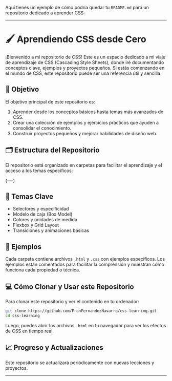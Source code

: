 Aquí tienes un ejemplo de cómo podría quedar tu `README.md` para un repositorio dedicado a aprender CSS:

---

# 🖌️ Aprendiendo CSS desde Cero

¡Bienvenido a mi repositorio de CSS! Este es un espacio dedicado a mi viaje de aprendizaje de CSS (Cascading Style Sheets), donde iré documentando conceptos clave, ejemplos y proyectos pequeños. Si estás comenzando en el mundo de CSS, este repositorio puede ser una referencia útil y sencilla.

## 🌟 Objetivo
El objetivo principal de este repositorio es:
1. Aprender desde los conceptos básicos hasta temas más avanzados de CSS.
2. Crear una colección de ejemplos y ejercicios prácticos que ayuden a consolidar el conocimiento.
3. Construir proyectos pequeños y mejorar habilidades de diseño web.

## 🗂️ Estructura del Repositorio
El repositorio está organizado en carpetas para facilitar el aprendizaje y el acceso a los temas específicos:

(---)

## 🧩 Temas Clave
- Selectores y especificidad
- Modelo de caja (Box Model)
- Colores y unidades de medida
- Flexbox y Grid Layout
- Transiciones y animaciones básicas

## 📂 Ejemplos
Cada carpeta contiene archivos `.html` y `.css` con ejemplos específicos. Los ejemplos están comentados para facilitar la comprensión y muestran cómo funciona cada propiedad o técnica.

## 💻 Cómo Clonar y Usar este Repositorio
Para clonar este repositorio y ver el contenido en tu ordenador:
```bash
git clone https://github.com/FranFernandezNavarro/css-learning.git
cd css-learning
```

Luego, puedes abrir los archivos `.html` en tu navegador para ver los efectos de CSS en tiempo real.

## 📈 Progreso y Actualizaciones
Este repositorio se actualizará periódicamente con nuevas lecciones y proyectos. 

---
